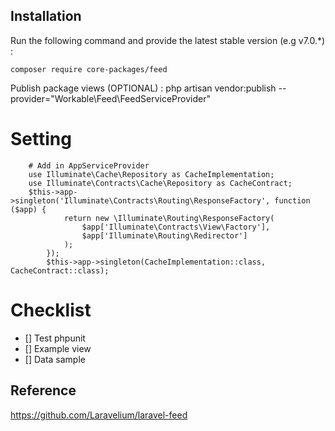 ## Installation
Run the following command and provide the latest stable version (e.g v7.0.*) :
```
composer require core-packages/feed
```

Publish package views (OPTIONAL) :
php artisan vendor:publish --provider="Workable\Feed\FeedServiceProvider"

# Setting
```
    # Add in AppServiceProvider
    use Illuminate\Cache\Repository as CacheImplementation;
    use Illuminate\Contracts\Cache\Repository as CacheContract;
    $this->app->singleton('Illuminate\Contracts\Routing\ResponseFactory', function ($app) {
            return new \Illuminate\Routing\ResponseFactory(
                $app['Illuminate\Contracts\View\Factory'],
                $app['Illuminate\Routing\Redirector']
            );
        });
        $this->app->singleton(CacheImplementation::class, CacheContract::class);
```

# Checklist
- [] Test phpunit
- [] Example view
- [] Data sample

## Reference
https://github.com/Laravelium/laravel-feed
